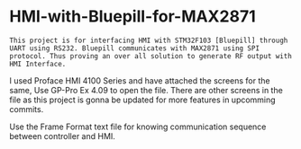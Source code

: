 # HMI-with-Bluepill-for-MAX2871

	This project is for interfacing HMI with STM32F103 [Bluepill] through UART using RS232. Bluepill communicates with MAX2871 using SPI protocol. Thus proving an over all solution to generate RF output with HMI Interface. 

I used Proface HMI 4100 Series and have attached the screens for the same, Use GP-Pro Ex 4.09 to open the file. There are other screens in the file as this project is gonna be updated for more features in upcomming commits.

Use the Frame Format text file for knowing communication sequence between controller and HMI.  